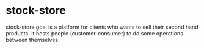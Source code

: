 # stock-store
stock-store goal is a platform for clients who wants to sell their second hand products. It hosts people (customer-consumer) to do some operations between themselves.
